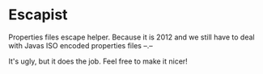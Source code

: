 Escapist
========

Properties files escape helper. Because it is 2012 and we still have to deal with Javas ISO encoded properties files –.–

It's ugly, but it does the job. Feel free to make it nicer!
